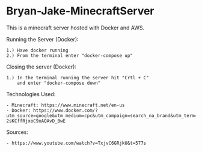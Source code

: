 # Bryan-Jake-MinecraftServer

This is a minecraft server hosted with Docker and AWS.
  
Running the Server (Docker):

    1.) Have docker running
    2.) From the terminal enter "docker-compose up"
    
Closing the server (Docker):
 
    1.) In the terminal running the server hit "Crtl + C"
        and enter "docker-compose down"

Technologies Used:

    - Minecraft: https://www.minecraft.net/en-us
    - Docker: https://www.docker.com/?utm_source=google&utm_medium=cpc&utm_campaign=search_na_brand&utm_term=docker_download_phrase&utm_content=modern&gclid=CjwKCAjwjZmTBhB4EiwAynRmD865r_6yj9d9dbz6f2F1TVErOBdoIadSFMXERJlRQl5O-2sKCffRjxoC9xAQAvD_BwE

Sources:

    - https://www.youtube.com/watch?v=TxjvC6GRjkU&t=577s
  
